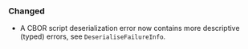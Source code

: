 ### Changed

- A CBOR script deserialization error now contains more descriptive (typed) errors,
  see `DeserialiseFailureInfo`.

